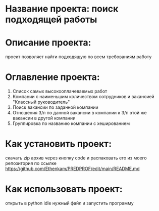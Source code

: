 # Название проекта: поиск подходящей работы 
# Описание проекта:
проект позволяет найти подходящую по всем требованиям работу
# Оглавление проекта:
  1. Список самых высокооплачеваемых работ
  2. Компании с наименьшим количеством сотрудников и вакансией "Классный руководитель"
  3. Поиск вакансии по заданной компании
  4. Отношения З/п по данной вакансии в компании к З/п этой же вакансии в другой компании
  5. Группировка по названию компании с хешированием
# Как установить проект:
скачать zip архив через кнопку code и распаковать его из моего репозитория по ссылке https://github.com/Ethenkam/PREDPROF/edit/main/README.md
# Как использовать проект:
открыть в python idle нужный файл и запустить программу
